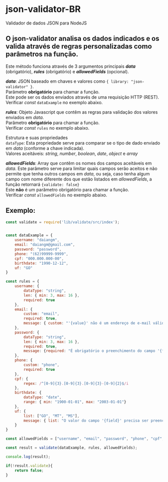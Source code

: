 # json-validator-BR
Validador de dados JSON para NodeJS

<h2> O <b>json-validator</b> analisa os dados indicados e os valida através de regras personalizadas como parâmetros na função.</h2>

Este método funciona através de 3 argumentos principais <i><b>data</b></i> (obrigatório), <i><b>rules</b></i> (obrigatório) e <i><b>allowedFields</b></i> (opcional).

<i><b>data</b></i>: JSON baseado em chaves e valores como ``` { library: "json-validator" } ```. </br>
Parâmetro <b>obrigatório</b> para chamar a função.</br>
Este pode ser os dados enviados através de uma requisição HTTP (REST). Verificar <i>const</i> ``dataExample`` no exemplo abaixo.

<i><b>rules</b></i>: Objeto Javascript que contêm as regras para validação dos valores enviados em <i>data</i>. </br>
Parâmetro <b>obrigatório</b> para chamar a função.</br>
Verificar <i>const</i> ``rules`` no exemplo abaixo.

Estrutura e suas propriedades</br>
```dataType```: Esta propriedade serve para comparar se o tipo de dado enviado em <i>data</i> (conforme a chave indicada). </br>
Valores aceitáveis: <i>string</i>, <i>number</i>, <i>boolean</i>, <i>date</i>, <i>object</i> e <i>array</i>

<i><b>allowedFields</b></i>: Array que contêm os nomes dos campos aceitáveis em <i>data</i>. Este parâmetro serve para limitar quais campos serão aceitos e não permite que tenha outros campos em <i>data</i>, ou seja, caso tenha algum campo com nome diferente dos que estão listados em <i>allowedFields</i>, a função retornará ``{validate: false}``</br>
Este <b>não</b> é um parâmetro obrigatório para chamar a função.</br>
Verificar <i>const</i> ``allowedFields`` no exemplo abaixo.

<h2>Exemplo:</h2>

```javascript
const validate = require('lib/validate/src/index');


const dataExample = {
    username: "daiangm",
    email: "daiangm@gmail.com",
    password: "password",
    phone: "(62)99999-9999",
    cpf: "000.000.000-00",
    birthdate: "1990-12-12",
    uf: "GO"
}

const rules = {
    username: {
        dataType: "string",
        len: { min: 3, max: 16 },
        required: true
    },
    email: {
        custom: "email",
        required: true,
        message: { custom: "'{value}' não é um endereço de e-mail válido" }
    },
    password: {
        dataType: "string",
        len: { min: 3, max: 16 },
        required: true,
        message: {required: "É obrigatório o preenchimento do campo '{field}'"}
    },
    phone: {
        custom: "phone",
        required: true
    },
    cpf: {
        regex: /^[0-9]{3}.[0-9]{3}.[0-9]{3}-[0-9]{2}$/i
    },
    birthdate: {
        dataType: "date",
        range: { min: "1900-01-01", max: "2003-01-01"}
    },
    uf: {
        list: ["GO", "MT", "MS"],
        message: { list: "O valor do campo '{field}' precisa ser preenchido com um dos valores da lista: {list}" }
    }
}

const allowedFields = ["username", "email", "password", "phone", "cpf", "birthdate", "uf"]

const result = validate(dataExample, rules, allowedFields);

console.log(result);

if(!result.validate){
    return false;
}

```
